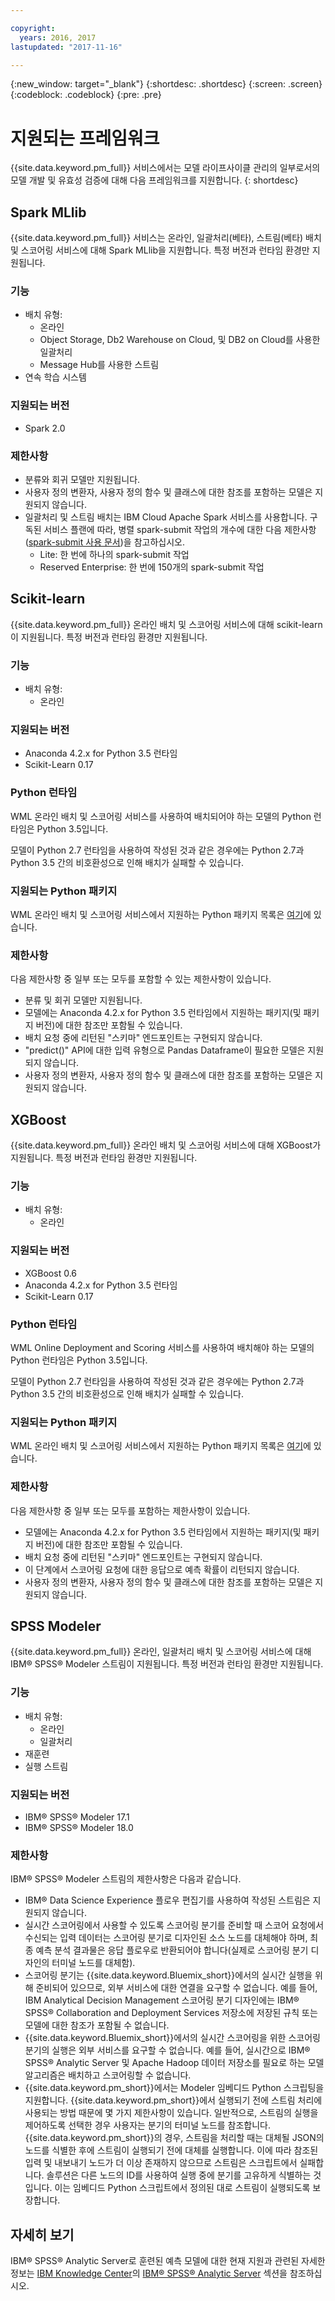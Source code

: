 ```yaml
---

copyright:
  years: 2016, 2017
lastupdated: "2017-11-16"

---
```


{:new_window: target="_blank"}
{:shortdesc: .shortdesc}
{:screen: .screen}
{:codeblock: .codeblock}
{:pre: .pre}

# 지원되는 프레임워크

{{site.data.keyword.pm_full}} 서비스에서는 모델 라이프사이클 관리의 일부로서의 모델 개발 및 유효성 검증에 대해 다음 프레임워크를 지원합니다.
{: shortdesc}

## Spark MLlib

{{site.data.keyword.pm_full}} 서비스는 온라인, 일괄처리(베타), 스트림(베타) 배치 및 스코어링 서비스에 대해 Spark MLlib을 지원합니다. 특정 버전과 런타임 환경만 지원됩니다.

### 기능

* 배치 유형:
  * 온라인
  * Object Storage, Db2 Warehouse on Cloud, 및 DB2 on Cloud를 사용한 일괄처리
  * Message Hub를 사용한 스트림
*  연속 학습 시스템

### 지원되는 버전

*  Spark 2.0

### 제한사항

  *  분류와 회귀 모델만 지원됩니다.
  *  사용자 정의 변환자, 사용자 정의 함수 및 클래스에 대한 참조를 포함하는 모델은 지원되지 않습니다. 
  * 일괄처리 및 스트림 배치는 IBM Cloud Apache Spark 서비스를 사용합니다. 구독된 서비스 플랜에 따라, 병렬 spark-submit 작업의 개수에 대한 다음 제한사항([spark-submit 사용 문서](https://console.bluemix.net/docs/services/AnalyticsforApacheSpark/index-gentopic2.html#genTopProcId3))을 참고하십시오. 
    * Lite: 한 번에 하나의 spark-submit 작업
    * Reserved Enterprise: 한 번에 150개의 spark-submit 작업

## Scikit-learn

{{site.data.keyword.pm_full}} 온라인 배치 및 스코어링 서비스에 대해 scikit-learn이 지원됩니다. 특정 버전과 런타임 환경만 지원됩니다.

### 기능

* 배치 유형:
  * 온라인

### 지원되는 버전

- Anaconda 4.2.x for Python 3.5 런타임
- Scikit-Learn 0.17

### Python 런타임

WML 온라인 배치 및 스코어링 서비스를 사용하여 배치되어야 하는 모델의 Python 런타임은 Python 3.5입니다. 

모델이 Python 2.7 런타임을 사용하여 작성된 것과 같은 경우에는 Python 2.7과 Python 3.5 간의 비호환성으로 인해 배치가 실패할 수 있습니다. 

### 지원되는 Python 패키지

WML 온라인 배치 및 스코어링 서비스에서 지원하는 Python 패키지 목록은 [여기](https://docs.continuum.io/anaconda/packages/old-pkg-lists/4.2.0/py35)에 있습니다. 

### 제한사항

다음 제한사항 중 일부 또는 모두를 포함할 수 있는 제한사항이 있습니다.

* 분류 및 회귀 모델만 지원됩니다.
* 모델에는 Anaconda 4.2.x for Python 3.5 런타임에서 지원하는 패키지(및 패키지 버전)에 대한 참조만 포함될 수 있습니다.
* 배치 요청 중에 리턴된 "스키마" 엔드포인트는 구현되지 않습니다.
* "predict()" API에 대한 입력 유형으로 Pandas Dataframe이 필요한 모델은 지원되지 않습니다.
* 사용자 정의 변환자, 사용자 정의 함수 및 클래스에 대한 참조를 포함하는 모델은 지원되지 않습니다. 

## XGBoost

{{site.data.keyword.pm_full}} 온라인 배치 및 스코어링 서비스에 대해 XGBoost가 지원됩니다. 특정 버전과 런타임 환경만 지원됩니다.

### 기능

* 배치 유형:
  * 온라인

### 지원되는 버전

- XGBoost 0.6
- Anaconda 4.2.x for Python 3.5 런타임
- Scikit-Learn 0.17

### Python 런타임

WML Online Deployment and Scoring 서비스를 사용하여 배치해야 하는 모델의 Python 런타임은 Python 3.5입니다.

모델이 Python 2.7 런타임을 사용하여 작성된 것과 같은 경우에는 Python 2.7과 Python 3.5 간의 비호환성으로 인해 배치가 실패할 수 있습니다. 

### 지원되는 Python 패키지

WML 온라인 배치 및 스코어링 서비스에서 지원하는 Python 패키지 목록은 [여기](https://docs.continuum.io/anaconda/packages/old-pkg-lists/4.2.0/py35)에 있습니다. 

### 제한사항

다음 제한사항 중 일부 또는 모두를 포함하는 제한사항이 있습니다. 

* 모델에는 Anaconda 4.2.x for Python 3.5 런타임에서 지원하는 패키지(및 패키지 버전)에 대한 참조만 포함될 수 있습니다.
* 배치 요청 중에 리턴된 "스키마" 엔드포인트는 구현되지 않습니다.
* 이 단계에서 스코어링 요청에 대한 응답으로 예측 확률이 리턴되지 않습니다.
* 사용자 정의 변환자, 사용자 정의 함수 및 클래스에 대한 참조를 포함하는 모델은 지원되지 않습니다. 

## SPSS Modeler

{{site.data.keyword.pm_full}} 온라인, 일괄처리 배치 및 스코어링 서비스에 대해 IBM® SPSS® Modeler 스트림이 지원됩니다. 특정 버전과 런타임 환경만 지원됩니다.

### 기능

* 배치 유형:
  * 온라인
  * 일괄처리
* 재훈련
* 실행 스트림

### 지원되는 버전

*  IBM® SPSS® Modeler 17.1
*  IBM® SPSS® Modeler 18.0

### 제한사항

IBM® SPSS® Modeler 스트림의 제한사항은 다음과 같습니다. 

*  IBM® Data Science Experience 플로우 편집기를 사용하여 작성된 스트림은 지원되지 않습니다. 
*  실시간 스코어링에서 사용할 수 있도록 스코어링 분기를 준비할 때 스코어 요청에서 수신되는 입력 데이터는 스코어링 분기로 디자인된 소스 노드를 대체해야 하며, 최종 예측 분석 결과물은 응답 플로우로 반환되어야 합니다(실제로 스코어링 분기 디자인의 터미널 노드를 대체함). 
*  스코어링 분기는 {{site.data.keyword.Bluemix_short}}에서의 실시간 실행을 위해 준비되어 있으므로, 외부 서비스에 대한 연결을 요구할 수 없습니다. 예를 들어, IBM Analytical Decision Management 스코어링 분기 디자인에는 IBM® SPSS® Collaboration and Deployment Services 저장소에 저장된 규칙 또는 모델에 대한 참조가 포함될 수 없습니다. 
*  {{site.data.keyword.Bluemix_short}}에서의 실시간 스코어링을 위한 스코어링 분기의 실행은 외부 서비스를 요구할 수 없습니다. 예를 들어, 실시간으로 IBM® SPSS® Analytic Server 및 Apache Hadoop 데이터 저장소를 필요로 하는 모델 알고리즘은 배치하고 스코어링할 수 없습니다. 
*  {{site.data.keyword.pm_short}}에서는 Modeler 임베디드 Python 스크립팅을 지원합니다. {{site.data.keyword.pm_short}}에서 실행되기 전에 스트림 처리에 사용되는 방법 때문에 몇 가지 제한사항이 있습니다. 일반적으로, 스트림의 실행을 제어하도록 선택한 경우 사용자는 분기의 터미널 노드를 참조합니다. {{site.data.keyword.pm_short}}의 경우, 스트림을 처리할 때는 대체될 JSON의 노드를 식별한 후에 스트림이 실행되기 전에 대체를 실행합니다. 이에 따라 참조된 입력 및 내보내기 노드가 더 이상 존재하지 않으므로 스트림은 스크립트에서 실패합니다. 솔루션은 다른 노드의 ID를 사용하여 실행 중에 분기를 고유하게 식별하는 것입니다. 이는 임베디드 Python 스크립트에서 정의된 대로 스트림이 실행되도록 보장합니다. 

## 자세히 보기

IBM® SPSS® Analytic Server로 훈련된 예측 모델에 대한 현재 지원과 관련된 자세한 정보는 [IBM Knowledge Center](https://www.ibm.com/support/knowledgecenter/)의 [IBM® SPSS® Analytic Server](https://www.ibm.com/support/knowledgecenter/SSWLVY) 섹션을 참조하십시오. 
